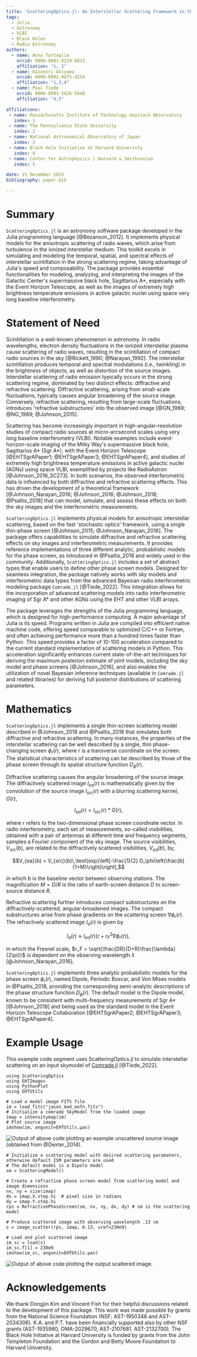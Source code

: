```yaml
---
title: 'ScatteringOptics.jl: An Interstellar Scattering Framework in the Julia Programming Language'
tags:
  - Julia
  - Astronomy
  - VLBI
  - Black Holes
  - Radio Astronomy 
authors:
  - name: Anna Tartaglia
    orcid: 0000-0001-9229-8833
    affiliation: "1, 2" 
  - name: Kazunori Akiyama
    orcid: 0000-0002-9475-4254
    affiliation: "1,3,4"
  - name: Paul Tiede
    orcid: 0000-0003-3826-5648
    affiliation: "4,5"

affiliations:
 - name: Massachusetts Institute of Technology Haystack Observatory
   index: 1
 - name: The Pennsylvania State University
   index: 2
 - name: National Astronomical Observatory of Japan
   index: 3
 - name: Black Hole Initiative at Harvard University
   index: 4
 - name: Center for Astrophysics | Harvard & Smithsonian
   index: 5

date: 15 December 2023
bibliography: paper.bib

---
```


# Summary 
`ScatteringOptics.jl` is an astronomy software package developed in the Julia programming language [@Bezanson_2012]. 
It implements physical models for the anisotropic scattering of radio waves, which arise from turbulence in the ionized interstellar medium. 
This toolkit excels in simulating and modeling the temporal, spatial, and spectral effects of interstellar scintillation in the strong scattering regime, taking advantage of Julia's speed and composability. 
The package provides essential functionalities for modeling, analyzing, and interpreting the images of the Galactic Center's supermassive black hole, Sagittarius A*, especially with the Event Horizon Telescope, as well as the images of extremely high brightness temperature emissions in active galactic nuclei using space very long baseline interferometry.

# Statement of Need
Scintillation is a well-known phenomenon in astronomy. In radio wavelengths, electron density fluctuations in the ionized interstellar plasma cause scattering of radio waves, resulting in the scintillation of compact radio sources in the sky [@Rickett_1990; @Narayan_1992]. The interstellar scintillation produces temporal and spectral modulations (i.e., twinkling) in the brightness of objects, as well as distortion of the source images. 
Interstellar scattering of radio emission typically occurs in the strong scattering regime, dominated by two distinct effects: diffractive and refractive scattering. Diffractive scattering, arising from small-scale fluctuations, typically causes angular broadening of the source image. Conversely, refractive scattering, resulting from large-scale fluctuations, introduces \'refractive substructures\' into the observed image [@GN_1989; @NG_1989; @Johnson_2015].

Scattering has become increasingly important in high-angular-resolution studies of compact radio sources at micro-arcsecond scales using very long baseline interferometry (VLBI). 
Notable examples include event-horizon-scale imaging of the Milky Way's supermassive black hole, Sagittarius A* (Sgr A*), with the Event Horizon Telescope [@EHTSgrAPaper1; @EHTSgrAPaper3; @EHTSgrAPaper4], and studies of extremely high brightness temperature emissions in active galactic nuclei (AGNs) using space VLBI, exemplified by projects like RadioAstron [@Johnson_2016_3C273]. 
In both scenarios, the observed interferometric data is influenced by both diffractive and refractive scattering effects. 
This has driven the development of a theoretical framework [@Johnson_Narayan_2016; @Johnson_2016; @Johnson_2018; @Psaltis_2018] that can model, simulate, and assess these effects on both the sky images and the interferometric measurements.

`ScatteringOptics.jl` implements physical models for anisotropic interstellar scattering, based on the fast \'stochastic optics\' framework, using a single thin-phase screen [@Johnson_2015; @Johnson_Narayan_2016]. The package offers capabilities to simulate diffractive and refractive scattering effects on sky images and interferometric measurements. It provides reference implementations of three different analytic, probabilistic models for the phase screen, as introduced in @Psaltis_2018 and widely used in the community. Additionally, `ScatteringOptics.jl` includes a set of abstract types that enable users to define other phase screen models. Designed for seamless integration, the package natively works with sky models and interferometric data types from the advanced Bayesian radio interferometric modeling package `Comrade.jl` [@Tiede_2022]. This integration allows for the incorporation of advanced scattering models into radio interferometric imaging of Sgr A* and other AGNs using the EHT and other VLBI arrays.

The package leverages the strengths of the Julia programming language, which is designed for high-performance computing. A major advantage of Julia is its speed. Programs written in Julia are compiled into efficient native machine code, offering speed comparable to optimized C/C++ or Fortran, and often achieving performance more than a hundred times faster than Python. This speed provides a factor of 10-100 acceleration compared to the current standard implementation of scattering models in Python. This acceleration significantly enhances current state-of-the-art techniques for deriving the maximum posteriori estimate of joint models, including the sky model and phase screens [@Johnson_2016], and also enables the utilization of novel Bayesian inference techniques (available in `Comrade.jl` and related libraries) for deriving full posterior distributions of scattering parameters.

# Mathematics
`ScatteringOptics.jl` implements a single thin-screen scattering model described in @Johnson_2018 and @Psaltis_2018 that simulates both diffractive and refractive scattering. In many instances, the properties of the interstellar scattering can be well described by a single, thin phase-changing screen $\phi_r(r)$, where $r$ is a transverse coordinate on the screen. The statistical characteristics of scattering can be described by those of the phase screen through its spatial structure function $D_\phi(r)$.

Diffractive scattering causes the angular broadening of the source image. 
The diffractively scattered image ${I_{ea}}(r)$ is mathematically given by the convolution of the source image ${I_{src}}(r)$ with a blurring scattering kernel, ${G}(r)$, 

$${I_{ea}}(r) = {I_{src}}(r) * {G}(r),$$

where $r$ refers to the two-dimensional phase screen coordinate vector. In radio interferometry, each set of measurements, so-called visibilities, obtained with a pair of antennas at different time and frequency segments, samples a Fourier component of the sky image. The source visibilities, $V_{src}(b)$, are related to the diffractively scattered visibilities, $V_{ea}(b)$, by,

$$V_{ea}(b) = V_{src}(b)\,\text{exp}\left[-\frac{1}{2} D_\phi\left(\frac{b}{1+M}\right)\right],$$

in which $b$ is the baseline vector between observing stations. The magnification $M=D/R$ is the ratio of earth-screen distance $D$ to screen-source distance $R$. 

Refractive scattering further introduces compact substructures on the diffractively-scattered, angular-broadened images. 
The compact substructures arise from phase gradients on the scattering screen $\nabla \phi_r(r)$.
The refractively scattered image ${I_{a}}(r)$ is given by

$${I_{a}}(r) \approx {I_{ea}}(r) (r + r_F^2 \nabla \phi_r(r)),$$

in which the Fresnel scale, $r_F = \sqrt{\frac{DR}{D+R}\frac{\lambda}{2\pi}}$ is dependent on the observing wavelength $\lambda$ [@Johnson_Narayan_2016]. 

`ScatteringOptics.jl` implements three analytic probabilistic models for the phase screen $\phi_r(r)$, named Dipole, Periodic Boxcar, and Von Mises models in @Psaltis_2018, providing the corresponding semi-analytic descriptions of the phase structure function $D_\phi(r)$. The default model is the Dipole model, known to be consistent with multi-frequency measurements of Sgr A* [@Johnson_2018] and being used as the standard model in the Event Horizon Telescope Collaboration [@EHTSgrAPaper2; @EHTSgrAPaper3; @EHTSgrAPaper4].




# Example Usage

This example code segment uses ScatteringOptics.jl to simulate interstellar scattering on an input skymodel of [Comrade.jl](https://github.com/ptiede/Comrade.jl) [@Tiede_2022].

```
using ScatteringOptics
using EHTImages
using PythonPlot
using EHTUtils

# Load a model image FITS file
im = load_fits("jason_mad_eofn.fits")
# Initialize a comrade SkyModel from the loaded image
imap = intensitymap(im)
# Plot source image
imshow(im, angunit=EHTUtils.μas)
```
![Output of above code plotting an example unscattered source image (obtained from @Dexter_2014).](images/src.png)

```
# Initialize a scattering model with desired scattering paramaters, otherwise default ISM parameters are used
# The default model is a Dipole model
sm = ScatteringModel()

# Create a refractive phase screen model from scattering model and image dimensions
nx, ny = size(imap) 
dx = imap.X.step.hi  # pixel size in radians
dy = imap.Y.step.hi 
rps = RefractivePhaseScreen(sm, nx, ny, dx, dy) # sm is the scattering model

# Produce scattered image with observing wavelength .13 cm
s = image_scatter(rps, imap, 0.13, νref=230e9)

# Load and plot scattered image
im_sc = load(s)
im_sc.f[1] = 230e9
imshow(im_sc, angunit=EHTUtils.μas)
```
![Output of above code plotting the output scattered image.](images/avg.png)

# Acknowledgements
We thank Dongjin Kim and Vincent Fish for their helpful discussions related to the development of this package.
This work was made possible by grants from the National Science Foundation (NSF; AST-1950348 and AST-2034306). 
K.A. and P.T. have been financially supported also by other NSF grants (AST-1935980, OMA-2029670, AST-2107681, AST-2132700). 
The Black Hole Initiative at Harvard University is funded by grants from the John Templeton Foundation and the Gordon and Betty Moore Foundation to Harvard University.